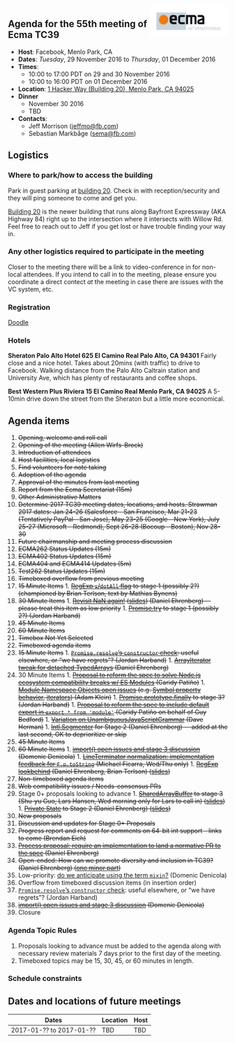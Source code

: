<img src="../images/Ecma_RVB-003.jpg" align="right" height="70" alt="" />

## Agenda for the 55th meeting of Ecma TC39

- **Host**: Facebook, Menlo Park, CA
- **Dates**: *Tuesday*, 29 November 2016 to *Thursday*, 01 December 2016
- **Times**:
  - 10:00 to 17:00 PDT on 29 and 30 November 2016
  - 10:00 to 16:00 PDT on 01 December 2016
- **Location**:
    [1 Hacker Way (Building 20), Menlo Park, CA 94025](https://goo.gl/maps/atfiWWvkbAA2)
- **Dinner**
  - November 30 2016
  - TBD
- **Contacts**:
  - Jeff Morrison (jeffmo@fb.com)
  - Sebastian Markbåge (sema@fb.com)

## Logistics

### Where to park/how to access the building

Park in guest parking at [building 20](https://goo.gl/maps/atfiWWvkbAA2). Check in with reception/security and they will ping someone to come and get you.

[Building 20](https://goo.gl/maps/atfiWWvkbAA2) is the newer building that runs along Bayfront Expressway (AKA Highway 84) right up to the intersection where it intersects with Willow Rd. Feel free to reach out to Jeff if you get lost or have trouble finding your way in.

### Any other logistics required to participate in the meeting

Closer to the meeting there will be a link to video-conference in for non-local attendees.
If you intend to call in to the meeting, please ensure you coordinate a direct contect *at* the meeting in case there are issues with the VC system, etc.

### Registration
[Doodle](https://ecma-international.doodle.com/poll/pxkpaxi4zhn559dn)

### Hotels

**Sheraton Palo Alto Hotel
625 El Camino Real
Palo Alto, CA 94301**
Fairly close and a nice hotel. Takes about 20mins (with traffic) to drive to Facebook.
Walking distance from the Palo Alto Caltrain station and University Ave, which has plenty of restaurants and coffee shops.

**Best Western Plus Riviera
15 El Camino Real
Menlo Park, CA 94025**
A 5-10min drive down the street from the Sheraton but a little more economical.

## Agenda items

1. ~~Opening, welcome and roll call~~
  1. ~~Opening of the meeting (Allen Wirfs-Brock)~~
  1. ~~Introduction of attendees~~
  1. ~~Host facilities, local logistics~~
1. ~~Find volunteers for note taking~~
1. ~~Adoption of the agenda~~
1. ~~Approval of the minutes from last meeting~~
1. ~~Report from the Ecma Secretariat (15m)~~
1. ~~Other Administrative Matters~~
  1. ~~Determine 2017 TC39 meeting dates, locations, and hosts. Strawman 2017 dates: Jan 24-26 (Salesforce - San Francisco, Mar 21-23 (Tentatively PayPal - San Jose), May 23-25 (Google - New York), July 25-27 (Microsoft - Redmond), Sept 26-28 (Bocoup - Boston), Nov 28-30~~
  1. ~~Future chairmanship and meeting process discussion~~
1. ~~ECMA262 Status Updates (15m)~~
1. ~~ECMA402 Status Updates (15m)~~
1. ~~ECMA404 and ECMA414 Updates (5m)~~
1. ~~Test262 Status Updates (15m)~~
1. ~~Timeboxed overflow from previous meeting~~
  1. ~~15 Minute Items~~
    1. ~~[RegExp `s`/`dotAll` flag](https://github.com/mathiasbynens/es-regexp-dotall-flag) to stage 1 (possibly 2?) (championed by Brian Terlson, text by Mathias Bynens)~~
  1. ~~30 Minute Items~~
    1. ~~[Revisit NaN again!](https://github.com/tc39/ecma262/issues/635) ([slides](https://docs.google.com/presentation/d/1eqimbmVpMZET_5H9NacVkXGP2WNATg8bXWi3Ky2bsGo/edit)) (Daniel Ehrenberg) -- please treat this item as low priority~~
    1. ~~[Promise.try](https://github.com/ljharb/proposal-promise-try) to stage 1 (possibly 2?) (Jordan Harband)~~
  1. ~~45 Minute Items~~
  1. ~~60 Minute Items~~
  1. ~~Timebox Not Yet Selected~~
1. ~~Timeboxed agenda items~~
  1. ~~15 Minute Items~~
    1. ~~[`Promise.resolve`’s `constructor` check](https://tc39.github.io/ecma262/#sec-promise.resolve): useful elsewhere, or “we have regrets”? (Jordan Harband)~~
    1. ~~[ArrayIterator tweak for detached TypedArrays](https://github.com/tc39/ecma262/pull/724) (Daniel Ehrenberg)~~
  1. 30 Minute Items
    1. ~~[Proposal to reform the spec to solve Node.js ecosystem compatibility breaks w/ ES Modules](https://github.com/caridy/proposal-dynamic-modules) (Caridy Patiño)~~
    1. ~~[Module Namespace Objects open issues](https://docs.google.com/presentation/d/1FgSbTHoLlDsigEHBd_qufJMPBNXCwbIw2kQsR-B0HPA/edit?usp=sharing) (e.g. [Symbol property behavior](https://github.com/tc39/ecma262/issues/693), [iterators](https://github.com/tc39/ecma262/issues/710)) (Adam Klein)~~
    1. ~~[Promise.prototype.finally](https://github.com/tc39/proposal-promise-finally/) to stage 3? (Jordan Harband)~~
    1. ~~[Proposal to reform the spec to include default export in `export * from 'module'`](https://github.com/guybedford/proposal-export-star-default) (Caridy Patiño on behalf of Guy Bedford)~~
    1. ~~[Variation on UnambiguousJavaScriptGrammar](https://gist.github.com/dherman/e53e7ff4f76d0d9402d540510ca635ff) (Dave Herman)~~
    1. ~~[Intl.Segmenter](https://github.com/tc39/proposal-intl-segmenter) for Stage 2 (Daniel Ehrenberg) -- added at the last second, OK to deprioritize or skip~~
  1. ~~45 Minute Items~~
  1. ~~60 Minute Items~~
    1. ~~[import() open issues and stage 3 discussion](https://github.com/tc39/proposal-dynamic-import) (Domenic Denicola)~~
    1. ~~[LineTerminator normalization: implementation feedback for `F.p.toString`](https://github.com/tc39/Function-prototype-toString-revision/issues/19) (Michael Ficarra, Wed/Thu only)~~
    1. ~~[RegExp lookbehind](https://github.com/littledan/es-regexp-lookbehind/blob/HEAD/README.md) (Daniel Ehrenberg, Brian Terlson) ([slides](https://docs.google.com/presentation/d/1jOwKkqQGfRsPH6X9jWNqwMvRB9MbxWJ3NgD_s9jGyRk/edit#slide=id.g199589a01b_0_15))~~
1. ~~Non-timeboxed agenda items~~
  1. ~~Web compatibility issues / Needs-consensus PRs~~
  1. Stage 0+ proposals looking to advance
    1. ~~[SharedArrayBuffer](https://tc39.github.io/ecmascript_sharedmem/shmem.html) to stage 3 (Shu-yu Guo, Lars Hansen, Wed morning only for Lars to call in) ([slides](http://tc39.github.io/ecmascript_sharedmem/presentation-nov-2016.pdf))~~
    1. ~~[Private State](https://github.com/tc39/proposal-private-fields) to Stage 2 (Daniel Ehrenberg) ([slides](https://docs.google.com/presentation/d/1QBK8GsTYmQHJQJm_P0HuELNN4uGkm9gB7Df9g4tRK-o/edit#slide=id.g1994dec4f4_0_35))~~
  1. ~~New proposals~~
  1. ~~Discussion and updates for Stage 0+ Proposals~~
  1. ~~Progress report and request for comments on 64-bit int support - links to come (Brendan Eich)~~
  1. ~~[Process proposal: require an implementation to land a normative PR to the spec](https://github.com/tc39/Reflector/issues/33) (Daniel Ehrenberg)~~
  1. ~~Open-ended: How can we promote diversity and inclusion in TC39? (Daniel Ehrenberg) ([one minor part](https://github.com/tc39/Reflector/issues/36))~~
  1. Low-priority: [do we anticipate using the term `mixin`?](https://gist.github.com/domenic/3ca5d7ae68223814baa26ef13361bc7e) (Domenic Denicola)
1. Overflow from timeboxed discussion items (in insertion order)
  1. [`Promise.resolve`’s `constructor` check](https://tc39.github.io/ecma262/#sec-promise.resolve): useful elsewhere, or “we have regrets”? (Jordan Harband)
  1. ~~[import() open issues and stage 3 discussion](https://github.com/tc39/proposal-dynamic-import) (Domenic Denicola)~~
1. Closure

### Agenda Topic Rules

1. Proposals looking to advance must be added to the agenda along with necessary review materials 7 days prior to the first day of the meeting.
1. Timeboxed topics may be 15, 30, 45, or 60 minutes in length.

### Schedule constraints

## Dates and locations of future meetings

| Dates                    | Location          | Host       |
|--------------------------|-------------------|------------|
| 2017-01-?? to 2017-01-?? | TBD               | TBD        |
